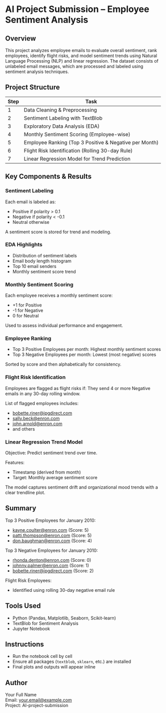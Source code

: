 # AI Project Submission – Employee Sentiment Analysis

## Overview

This project analyzes employee emails to evaluate overall sentiment, rank employees, identify flight risks, and model sentiment trends using Natural Language Processing (NLP) and linear regression. The dataset consists of unlabeled email messages, which are processed and labeled using sentiment analysis techniques.

## Project Structure

| Step | Task |
|------|------|
| 1   | Data Cleaning & Preprocessing |
| 2   | Sentiment Labeling with TextBlob |
| 3   | Exploratory Data Analysis (EDA) |
| 4   | Monthly Sentiment Scoring (Employee-wise) |
| 5   | Employee Ranking (Top 3 Positive & Negative per Month) |
| 6   | Flight Risk Identification (Rolling 30-day Rule) |
| 7   | Linear Regression Model for Trend Prediction |

## Key Components & Results

### Sentiment Labeling

Each email is labeled as:
- Positive if polarity > 0.1
- Negative if polarity < -0.1
- Neutral otherwise

A sentiment score is stored for trend and modeling.

### EDA Highlights

- Distribution of sentiment labels
- Email body length histogram
- Top 10 email senders
- Monthly sentiment score trend

### Monthly Sentiment Scoring

Each employee receives a monthly sentiment score:
- +1 for Positive
- -1 for Negative
- 0 for Neutral

Used to assess individual performance and engagement.

### Employee Ranking

- Top 3 Positive Employees per month: Highest monthly sentiment scores
- Top 3 Negative Employees per month: Lowest (most negative) scores

Sorted by score and then alphabetically for consistency.

### Flight Risk Identification

Employees are flagged as flight risks if:
They send 4 or more Negative emails in any 30-day rolling window.

List of flagged employees includes:
- bobette.riner@ipgdirect.com
- sally.beck@enron.com
- john.arnold@enron.com
- and others

### Linear Regression Trend Model

Objective: Predict sentiment trend over time.

Features:
- Timestamp (derived from month)
- Target: Monthly average sentiment score

The model captures sentiment drift and organizational mood trends with a clear trendline plot.

## Summary

Top 3 Positive Employees for January 2010:
- kayne.coulter@enron.com (Score: 5)
- patti.thompson@enron.com (Score: 5)
- don.baughman@enron.com (Score: 4)

Top 3 Negative Employees for January 2010:
- rhonda.denton@enron.com (Score: 0)
- johnny.palmer@enron.com (Score: 1)
- bobette.riner@ipgdirect.com (Score: 2)

Flight Risk Employees:
- Identified using rolling 30-day negative email rule

## Tools Used

- Python (Pandas, Matplotlib, Seaborn, Scikit-learn)
- TextBlob for Sentiment Analysis
- Jupyter Notebook

## Instructions

- Run the notebook cell by cell
- Ensure all packages (`textblob`, `sklearn`, etc.) are installed
- Final plots and outputs will appear inline

## Author

Your Full Name  
Email: your.email@example.com  
Project: AI-project-submission
